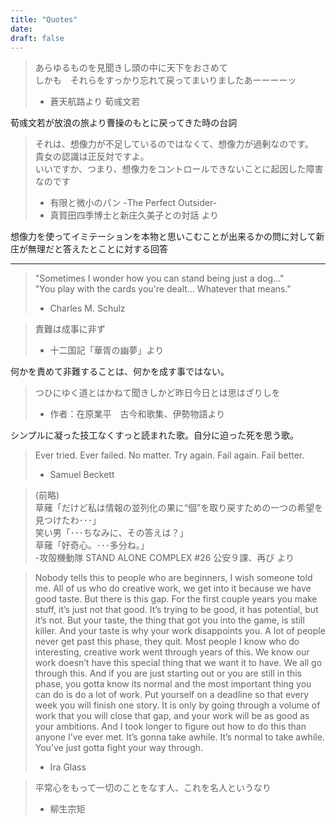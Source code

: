 ```yaml
---
title: "Quotes"
date: 
draft: false
---
```



> あらゆるものを見聞きし頭の中に天下をおさめて  
> しかも　それらをすっかり忘れて戻ってまいりましたあーーーーッ
> - 蒼天航路より 荀彧文若

荀彧文若が放浪の旅より曹操のもとに戻ってきた時の台詞

> それは、想像力が不足しているのではなくて、想像力が過剰なのです。  
> 貴女の認識は正反対ですよ。  
> いいですか、つまり、想像力をコントロールできないことに起因した障害なのです
> - 有限と微小のパン -The Perfect Outsider- 
> - 真賀田四季博士と新庄久美子との対話 より

想像力を使ってイミテーションを本物と思いこむことが出来るかの問に対して新庄が無理だと答えたとことに対する回答


<!--

# 真賀田四季問答

「何故、そうなりたいの？」
「ほしいものを手に入れるためです」
「何が欲しいの？」
「そのことなら、博士はわかっていらっしゃるはずです」久美子は四季から視線を逸して、暗い足元を見た。
「以前と変わっていない、ということですね。ええ、それでしたら正確に認識しています。理解はできませんけれど、そういった感情の存在は認めましょう。それに、特に許容できない範囲ではないので、このまま話を続けましょうね。よろしい？」
「今日の博士は、お優しいですね･･････。ええ。けっこうです」
「では･･････、その目的物を手に入れて、貴女はどうします？」四季は話を戻した。
「手に入れたら･･････、きっと幸せになれると思います」
「それだけ？」
「それだけです」
「それなら，その幸せをシミュレートなさったら？」四季はまたくすくすと笑いだす。「可能性ではありませんか？貴女くらいの頭脳があれば、幸せをイメージするくらい簡単にできるはずです」
「想像では意味がありません」
「意味というのは価値のこと？」
「はい」
「何故価値がないの？」
「たぶん」久美子は頭を上げて四季を見た。「シミュレーションでは不足なんです。私たちは、博士ほど、想像力が豊かではありません。想像だけで満足できるほど、充分なイメージを持てないのです。だから･･････、何らかの実体が欲しい。イメージの助けとなるような物体が欲しいと考える。これが普通の人間の思考と行動のパターンです」
「それは認識しています。いいですか？宝石が欲しい人がいたとしましょう」面白そうに四季は話した。「実物の宝石がないと満足できない・イミテーションでは駄目なのです。何故でしょうか？」
「イミテーションでは、お金に換えられない。それに誰も褒めてくれません」
「見破られなければ？」
「他人は騙せても、自分は騙せません」
「では、自分も知らないイミテーションならば？」
「その場合は･･････」久美子は考えた。「ええ、それなら、本物と同じことです。少なくとも、偽物だと気づくまでは、満足できるでしょう」
「それはつまり、自分の理解が障害となるわけですね」四季はとぎれのない発音で話した。
「賢明過ぎる、といっても良いでしょう。イミテーションだと認識する高い知性が原因です」
「それは、そうかもしれません」
「大きな声を出せる人は、小さな声も出せます。速く走れる人は、ゆっくりと走ることもできる。では、理解できる人は、理解しないことも、できるのではありませんか？」
「できないと思います。一度知ってしまったら、もう満足することは不可能です」
「それは、想像力が不足しているのではなくて、想像力が過剰なのです。貴女の認識は正反対ですよ。いいですか、つまり、想像力をコントロールできないことに起因した障害なのです」
「博士にはそれができますか？ものを意図的に忘れたり、わざと深く考えない。そんなふうに想像力をコントロールすることができるのですか？」
「ええ」真賀田四季はあっけないほど簡単に頷いた。
「それは、普通はできません」
「そうかしら？でも、それは人間が本来持っている当然の機能ですよ。ものを忘れる能力を使っていない人間はいません。眠くなって思考を停止することも日常的だと思います。ただ、ほとんどの人間がパワー。コントロールを放棄しているのは、単に怠慢で面倒なだけ、つまり楽をしたいからでしょうね。肉体的苦痛からの逃避行動の一種かしら。結局のところ、自分の望んだことです。ものごとを単純化して、相反する機能を統合した結果ともいえます。ものの道理さえ理解すれば、とても簡単なことなのに･･････」
「私には理解できません」
「ええ、貴女は理解を恐れ、理解を拒んでいる」
「失礼ですが･･････」久美子は思い切って尋ねた。「真賀田博士は、男性に恋をしたことがありますか？」
「恋の定義は？」
「その人を自分だけのものにしたい、という意味です」
「自分のものにするということは、メンタルな意味ではほとんどありえない。つまり、フィジカルな拘束ですね？では、生物としてですか？それとも物体としてですか？」
「生物として」
「生きたままで、という意味ですね？」
「ありませんね。私は最近、生物に限らず、物体を欲しいと思ったことはありません。欲しいものはすべて情報です。情報を入手するための手段として、環境、すなわち物体が一時的に必要になるだけのことです。貴女が、恋人を欲しいと望むのも、これと同じでしょう。貴女は、その恋人というハードを介在して得られる情報、すなわちソフトを望んでいるだけです。」
「そうではありません」
「いいえ、情報が知識あるいは観念として貴女に定着すれば、そのハードもメディアも不要になりますよ。貴女が快楽だと勘違いしている現象は、物体から発生する情報であって、物体そのものではない。もし、貴女が、恋人との間に物理的な快楽が存在すると考えているのなら、それは、ディスクが磁気ヘッドに接近して生じる空気音のようなものでしょう。実は触ってはいない。そこを通過するのは信号だけです。それらはすべて、VRで再現可能な感覚なのです。媒体と本質、メディアとコンテンツを見誤ってはいけません」
「努力は･･････してみますが」久美子は肩を竦めた。
「ほら、今、貴女は感情と想像をコントロールしました。ええ、そうなさると良いわ」優しい口調に戻って四季は言う。「もう、そろそろ時間ですね。これで、終わりにしましょう。面白い話でした」
体そのものではない。もし、貴女が、恋人との間に物理的な快楽が存在すると考えているの になりますよ。貴女が快楽だと勘違いしている現象は、物体から発生する情報であって、物 なら、それは、ディスクが磁気へッドに接近して生じる空気音のようなものでしよう。実は 「そうではありません」 触ってはいない。そこを通過するのは信号だけです。それらはすべて、で再生可能な感 覚なのです。と本質、メディアとコンテンツを見誤ってはいけません」 面白いお話でしたー い口調に戻「て四季は言う。「もう、そろそろ時間ですね。これで、終わりにしましよう。 「努力は:::してみますが」久美子は肩を竦めた。 「ほら、今、貴女は凬~情と想像をコントロ1ルしました。ええ、そうなさると良いわ」優し いえ、情報が知識あるいは観念として貴女に定着すれば、そのハ1ドもメディアも不要 1ドを介在して得られる情報、すなわちソフトを望んでいるだけで

-->

---

> "Sometimes I wonder how you can stand being just a dog..."  
> "You play with the cards you're dealt... Whatever that means." 
> - Charles M. Schulz

> 責難は成事に非ず
> - 十二国記「華胥の幽夢」より

何かを責めて非難することは、何かを成す事ではない。

> つひにゆく道とはかねて聞きしかど昨日今日とは思はざりしを
> - 作者：在原業平　古今和歌集、伊勢物語より

シンプルに凝った技工なくすっと読まれた歌。自分に迫った死を思う歌。

> Ever tried. Ever failed. No matter. Try again. Fail again. Fail better.
> - Samuel Beckett

> (前略)   
> 草薙「だけど私は情報の並列化の果に“個”を取り戻すための一つの希望を見つけたわ･･･」  
> 笑い男「･･･ちなみに、その答えは？」  
> 草薙「好奇心。･･･多分ね。」  
> -攻殻機動隊 STAND ALONE COMPLEX #26 公安９課、再び より

> Nobody tells this to people who are beginners, I wish someone told me. All of us who do creative work, we get into it because we have good taste. But there is this gap. For the first couple years you make stuff, it’s just not that good. It’s trying to be good, it has potential, but it’s not. But your taste, the thing that got you into the game, is still killer. And your taste is why your work disappoints you. A lot of people never get past this phase, they quit. Most people I know who do interesting, creative work went through years of this. We know our work doesn’t have this special thing that we want it to have. We all go through this. And if you are just starting out or you are still in this phase, you gotta know its normal and the most important thing you can do is do a lot of work. Put yourself on a deadline so that every week you will finish one story. It is only by going through a volume of work that you will close that gap, and your work will be as good as your ambitions. And I took longer to figure out how to do this than anyone I’ve ever met. It’s gonna take awhile. It’s normal to take awhile. You’ve just gotta fight your way through.  
> - Ira Glass

> 平常心をもって一切のことをなす人、これを名人というなり  
> - 柳生宗矩
